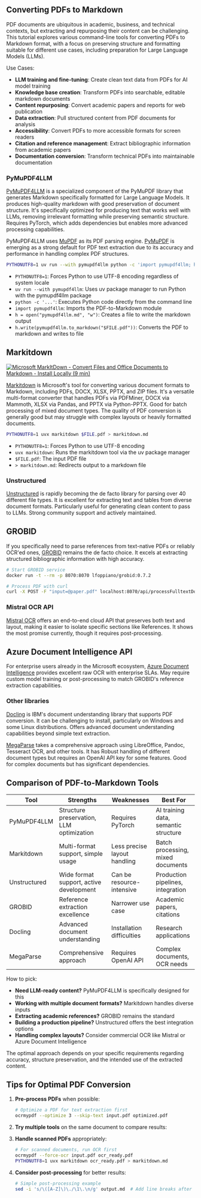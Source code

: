 ## Converting PDFs to Markdown

PDF documents are ubiquitous in academic, business, and technical contexts, but extracting and repurposing their content can be challenging. This tutorial explores various command-line tools for converting PDFs to Markdown format, with a focus on preserving structure and formatting suitable for different use cases, including preparation for Large Language Models (LLMs).

Use Cases:

- **LLM training and fine-tuning**: Create clean text data from PDFs for AI model training
- **Knowledge base creation**: Transform PDFs into searchable, editable markdown documents
- **Content repurposing**: Convert academic papers and reports for web publication
- **Data extraction**: Pull structured content from PDF documents for analysis
- **Accessibility**: Convert PDFs to more accessible formats for screen readers
- **Citation and reference management**: Extract bibliographic information from academic papers
- **Documentation conversion**: Transform technical PDFs into maintainable documentation

### PyMuPDF4LLM

[PyMuPDF4LLM](https://pymupdf.readthedocs.io/en/latest/pymupdf4llm/) is a specialized component of the PyMuPDF library that generates Markdown specifically formatted for Large Language Models. It produces high-quality markdown with good preservation of document structure. It's specifically optimized for producing text that works well with LLMs, removing irrelevant formatting while preserving semantic structure. Requires PyTorch, which adds dependencies but enables more advanced processing capabilities.

PyMuPDF4LLM uses [MuPDF](https://mupdf.com/) as its PDF parsing engine. [PyMuPDF](https://pymupdf.readthedocs.io/) is emerging as a strong default for PDF text extraction due to its accuracy and performance in handling complex PDF structures.

```bash
PYTHONUTF8=1 uv run --with pymupdf4llm python -c 'import pymupdf4llm; h = open("pymupdf4llm.md", "w"); h.write(pymupdf4llm.to_markdown("$FILE.pdf"))'
```

- `PYTHONUTF8=1`: Forces Python to use UTF-8 encoding regardless of system locale
- `uv run --with pymupdf4llm`: Uses uv package manager to run Python with the pymupdf4llm package
- `python -c '...'`: Executes Python code directly from the command line
- `import pymupdf4llm`: Imports the PDF-to-Markdown module
- `h = open("pymupdf4llm.md", "w")`: Creates a file to write the markdown output
- `h.write(pymupdf4llm.to_markdown("$FILE.pdf"))`: Converts the PDF to markdown and writes to file

## Markitdown

[![Microsoft MarkItDown - Convert Files and Office Documents to Markdown - Install Locally (9 min)](https://i.ytimg.com/vi/v65Oyddfxeg/sddefault.jpg)](https://youtu.be/v65Oyddfxeg)

[Markitdown](https://github.com/microsoft/markitdown) is Microsoft's tool for converting various document formats to Markdown, including PDFs, DOCX, XLSX, PPTX, and ZIP files. It's a versatile multi-format converter that handles PDFs via PDFMiner, DOCX via Mammoth, XLSX via Pandas, and PPTX via Python-PPTX. Good for batch processing of mixed document types. The quality of PDF conversion is generally good but may struggle with complex layouts or heavily formatted documents.

```bash
PYTHONUTF8=1 uvx markitdown $FILE.pdf > markitdown.md
```

- `PYTHONUTF8=1`: Forces Python to use UTF-8 encoding
- `uvx markitdown`: Runs the markitdown tool via the uv package manager
- `$FILE.pdf`: The input PDF file
- `> markitdown.md`: Redirects output to a markdown file

### Unstructured

[Unstructured](https://unstructured.io/) is rapidly becoming the de facto library for parsing over 40 different file types. It is excellent for extracting text and tables from diverse document formats. Particularly useful for generating clean content to pass to LLMs. Strong community support and actively maintained.

## GROBID

If you specifically need to parse references from text-native PDFs or reliably OCR'ed ones, [GROBID](https://github.com/kermitt2/grobid) remains the de facto choice. It excels at extracting structured bibliographic information with high accuracy.

```bash
# Start GROBID service
docker run -t --rm -p 8070:8070 lfoppiano/grobid:0.7.2

# Process PDF with curl
curl -X POST -F "input=@paper.pdf" localhost:8070/api/processFulltextDocument > references.tei.xml
```

### Mistral OCR API

[Mistral OCR](https://mistral.ai/products/ocr/) offers an end-to-end cloud API that preserves both text and layout, making it easier to isolate specific sections like References. It shows the most promise currently, though it requires post-processing.

## Azure Document Intelligence API

For enterprise users already in the Microsoft ecosystem, [Azure Document Intelligence](https://azure.microsoft.com/en-us/products/ai-services/document-intelligence) provides excellent raw OCR with enterprise SLAs. May require custom model training or post-processing to match GROBID's reference extraction capabilities.

### Other libraries

[Docling](https://github.com/DS4SD/docling) is IBM's document understanding library that supports PDF conversion. It can be challenging to install, particularly on Windows and some Linux distributions. Offers advanced document understanding capabilities beyond simple text extraction.

[MegaParse](https://github.com/QuivrHQ/MegaParse) takes a comprehensive approach using LibreOffice, Pandoc, Tesseract OCR, and other tools. It has Robust handling of different document types but requires an OpenAI API key for some features. Good for complex documents but has significant dependencies.

## Comparison of PDF-to-Markdown Tools

| Tool         | Strengths                                | Weaknesses                   | Best For                             |
| ------------ | ---------------------------------------- | ---------------------------- | ------------------------------------ |
| PyMuPDF4LLM  | Structure preservation, LLM optimization | Requires PyTorch             | AI training data, semantic structure |
| Markitdown   | Multi-format support, simple usage       | Less precise layout handling | Batch processing, mixed documents    |
| Unstructured | Wide format support, active development  | Can be resource-intensive    | Production pipelines, integration    |
| GROBID       | Reference extraction excellence          | Narrower use case            | Academic papers, citations           |
| Docling      | Advanced document understanding          | Installation difficulties    | Research applications                |
| MegaParse    | Comprehensive approach                   | Requires OpenAI API          | Complex documents, OCR needs         |

How to pick:

- **Need LLM-ready content?** PyMuPDF4LLM is specifically designed for this
- **Working with multiple document formats?** Markitdown handles diverse inputs
- **Extracting academic references?** GROBID remains the standard
- **Building a production pipeline?** Unstructured offers the best integration options
- **Handling complex layouts?** Consider commercial OCR like Mistral or Azure Document Intelligence

The optimal approach depends on your specific requirements regarding accuracy, structure preservation, and the intended use of the extracted content.

## Tips for Optimal PDF Conversion

1. **Pre-process PDFs** when possible:

   ```bash
   # Optimize a PDF for text extraction first
   ocrmypdf --optimize 3 --skip-text input.pdf optimized.pdf
   ```

2. **Try multiple tools** on the same document to compare results:

3. **Handle scanned PDFs** appropriately:

   ```bash
   # For scanned documents, run OCR first
   ocrmypdf --force-ocr input.pdf ocr_ready.pdf
   PYTHONUTF8=1 uvx markitdown ocr_ready.pdf > markitdown.md
   ```

4. **Consider post-processing** for better results:

   ```bash
   # Simple post-processing example
   sed -i 's/\([A-Z]\)\./\1\.\n/g' output.md  # Add line breaks after sentences
   ```
